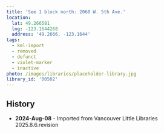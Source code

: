 ```yaml
---
title: 'See 1 block north: 2060 W. 5th Ave.'
location:
  lat: 49.266581
  lng: -123.1644268
  address: '49.2666, -123.1644'
tags:
  - kml-import
  - removed
  - defunct
  - violet-marker
  - inactive
photo: /images/libraries/placeholder-library.jpg
library_id: '00502'
---
```

## History
- **2024-Aug-08** - Imported from Vancouver Little Libraries 2025.8.6.revision
